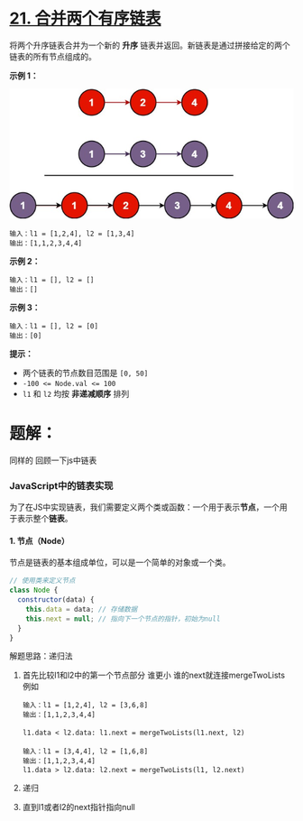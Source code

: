 # [21. 合并两个有序链表](https://leetcode.cn/problems/merge-two-sorted-lists/)

将两个升序链表合并为一个新的 **升序** 链表并返回。新链表是通过拼接给定的两个链表的所有节点组成的。 

**示例 1：**

![img](assets/merge_ex1.jpg)

```
输入：l1 = [1,2,4], l2 = [1,3,4]
输出：[1,1,2,3,4,4]
```

**示例 2：**

```
输入：l1 = [], l2 = []
输出：[]
```

**示例 3：**

```
输入：l1 = [], l2 = [0]
输出：[0]
```

**提示：**

- 两个链表的节点数目范围是 `[0, 50]`
- `-100 <= Node.val <= 100`
- `l1` 和 `l2` 均按 **非递减顺序** 排列

# 题解：

同样的 回顾一下js中链表

### JavaScript中的链表实现

为了在JS中实现链表，我们需要定义两个类或函数：一个用于表示**节点**，一个用于表示整个**链表**。

#### 1. 节点（Node）

节点是链表的基本组成单位，可以是一个简单的对象或一个类。

```JavaScript
// 使用类来定义节点
class Node {
  constructor(data) {
    this.data = data; // 存储数据
    this.next = null; // 指向下一个节点的指针，初始为null
  }
}
```

解题思路：递归法

1. 首先比较l1和l2中的第一个节点部分 谁更小 谁的next就连接mergeTwoLists
   例如

   ```
   输入：l1 = [1,2,4], l2 = [3,6,8]
   输出：[1,1,2,3,4,4]
   
   l1.data < l2.data: l1.next = mergeTwoLists(l1.next, l2)
   
   输入：l1 = [3,4,4], l2 = [1,6,8]
   输出：[1,1,2,3,4,4]
   l1.data > l2.data: l2.next = mergeTwoLists(l1, l2.next)
   ```

2. 递归
3. 直到l1或者l2的next指针指向null